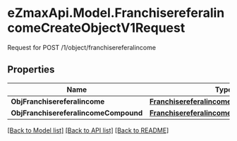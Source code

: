# eZmaxApi.Model.FranchisereferalincomeCreateObjectV1Request
Request for POST /1/object/franchisereferalincome

## Properties

Name | Type | Description | Notes
------------ | ------------- | ------------- | -------------
**ObjFranchisereferalincome** | [**FranchisereferalincomeRequest**](FranchisereferalincomeRequest.md) |  | [optional] 
**ObjFranchisereferalincomeCompound** | [**FranchisereferalincomeRequestCompound**](FranchisereferalincomeRequestCompound.md) |  | [optional] 

[[Back to Model list]](../README.md#documentation-for-models) [[Back to API list]](../README.md#documentation-for-api-endpoints) [[Back to README]](../README.md)


